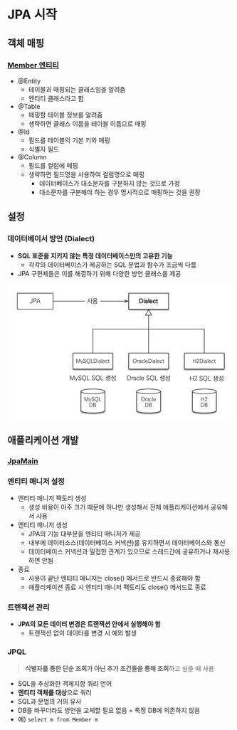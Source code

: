 # JPA 시작

## 객체 매핑

### [Member 엔티티](start/src/main/java/jpabook/start/Member.java)
- @Entity
  - 테이블과 매핑되는 클래스임을 알려줌
  - 엔티티 클래스라고 함
- @Table
  - 매핑할 테이블 정보를 알려줌
  - 생략하면 클래스 이름을 테이블 이름으로 매핑
- @Id
  - 필드를 테이블의 기본 키와 매핑
  - 식별자 필드
- @Column
  - 필드를 컬럼에 매핑
  - 생략하면 필드명을 사용하여 컬럼명으로 매핑
    - 데이터베이스가 대소문자를 구분하지 않는 것으로 가정
    - 대소문자를 구분해야 하는 경우 명시적으로 매핑하는 것을 권장

## 설정

### 데이터베이서 방언 (Dialect)
- **SQL 표준을 지키지 않는 특정 데이터베이스만의 고유한 기능**
  - 각각의 데이터베이스가 제공하는 SQL 문법과 함수가 조금씩 다름
- JPA 구현체들은 이를 해결하기 위해 다양한 방언 클래스를 제공

![방언](images/img.png)

## 애플리케이션 개발

### [JpaMain](start/src/main/java/jpabook/start/JpaMain.java)

### 엔티티 매니저 설정
- 엔티티 매니저 팩토리 생성
  - 생성 비용이 아주 크기 때문에 하나만 생성해서 전체 애플리케이션에서 공유해서 사용
- 엔티티 매니저 생성
  - JPA의 기능 대부분을 엔티티 매니저가 제공
  - 내부에 데이터소스(데이터베이스 커넥션)를 유지하면서 데이터베이스와 통신
  - 데이터베이스 커넥션과 밀접한 관계가 있으므로 스레드간에 공유하거나 재사용하면 안됨
- 종료
  - 사용이 끝난 엔티티 매니저는 close() 메서드로 반드시 종료해야 함
  - 애플리케이션 종료 시 엔티티 매니저 팩토리도 close() 메서드로 종료

### 트랜잭션 관리
- **JPA의 모든 데이터 변경은 트랜잭션 안에서 실행해야 함**
  - 트랜잭션 없이 데이터를 변경 시 예외 발생

### JPQL
> **식별자를 통한 단순 조회가 아닌 추가 조건들을 통해 조회**하고 싶을 때 사용
- SQL을 추상화한 객체지향 쿼리 언어
- **엔티티 객체를 대상**으로 쿼리
- SQL과 문법의 거의 유사
- DB를 바꾸더라도 방언을 교체할 필요 없음 = 특정 DB에 의존하지 않음
- 예) `select m from Member m`
  



